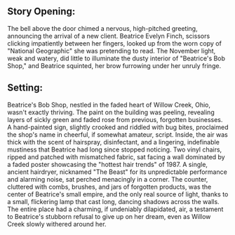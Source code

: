 ## Story Opening:

The bell above the door chimed a nervous, high-pitched greeting, announcing the arrival of a new client. Beatrice Evelyn Finch, scissors clicking impatiently between her fingers, looked up from the worn copy of "National Geographic" she was pretending to read. The November light, weak and watery, did little to illuminate the dusty interior of "Beatrice's Bob Shop," and Beatrice squinted, her brow furrowing under her unruly fringe.

## Setting:

Beatrice's Bob Shop, nestled in the faded heart of Willow Creek, Ohio, wasn't exactly thriving. The paint on the building was peeling, revealing layers of sickly green and faded rose from previous, forgotten businesses. A hand-painted sign, slightly crooked and riddled with bug bites, proclaimed the shop's name in cheerful, if somewhat amateur, script. Inside, the air was thick with the scent of hairspray, disinfectant, and a lingering, indefinable mustiness that Beatrice had long since stopped noticing. Two vinyl chairs, ripped and patched with mismatched fabric, sat facing a wall dominated by a faded poster showcasing the "hottest hair trends" of 1987. A single, ancient hairdryer, nicknamed "The Beast" for its unpredictable performance and alarming noise, sat perched menacingly in a corner. The counter, cluttered with combs, brushes, and jars of forgotten products, was the center of Beatrice's small empire, and the only real source of light, thanks to a small, flickering lamp that cast long, dancing shadows across the walls. The entire place had a charming, if undeniably dilapidated, air, a testament to Beatrice's stubborn refusal to give up on her dream, even as Willow Creek slowly withered around her.
